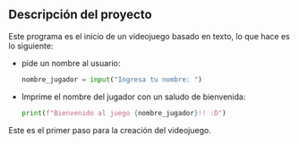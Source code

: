 ## Descripción del proyecto

Este programa es el inicio de un videojuego basado en texto, lo que hace es lo siguiente:

* pide un nombre al usuario:
    ```python
    nombre_jugador = input("Ingresa tu nombre: ")
    ```
* Imprime el nombre del jugador con un saludo de bienvenida:
    ```python
    print(f"Bienvenido al juego {nombre_jugador}!! :D")
    ```

Este es el primer paso para la creación del videojuego.